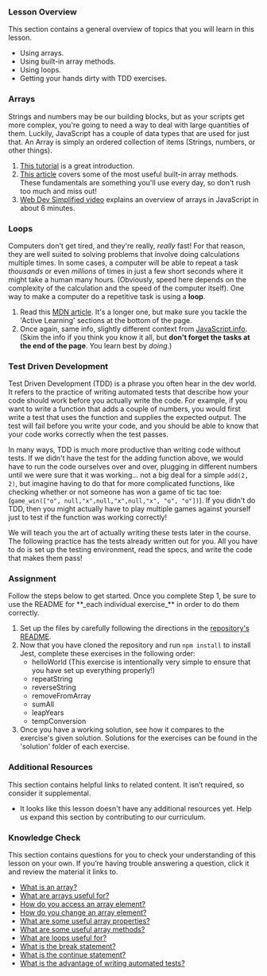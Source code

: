 ### Lesson Overview

This section contains a general overview of topics that you will learn in this lesson.

* Using arrays.
* Using built-in array methods.
* Using loops.
* Getting your hands dirty with TDD exercises.

### Arrays

Strings and numbers may be our building blocks, but as your scripts get more complex, you're going to need a way to deal with large quantities of them. Luckily, JavaScript has a couple of data types that are used for just that. An Array is simply an ordered collection of items (Strings, numbers, or other things).

1. [This tutorial](https://www.w3schools.com/js/js_arrays.asp) is a great introduction.
2. [This article](https://www.w3schools.com/js/js_array_methods.asp) covers some of the most useful built-in array methods. These fundamentals are something you'll use every day, so don't rush too much and miss out!
3. [Web Dev Simplified video](https://www.youtube.com/watch?v=7W4pQQ20nJg) explains an overview of arrays in JavaScript in about 6 minutes.

### Loops

Computers don't get tired, and they're really, _really_ fast! For that reason, they are well suited to solving problems that involve doing calculations multiple times. In some cases, a computer will be able to repeat a task _thousands_ or even _millions_ of times in just a few short seconds where it might take a human many hours. \(Obviously, speed here depends on the complexity of the calculation and the speed of the computer itself\). One way to make a computer do a repetitive task is using a **loop**.

1. Read this [MDN article](https://developer.mozilla.org/en-US/docs/Learn/JavaScript/Building_blocks/Looping_code). It's a longer one, but make sure you tackle the 'Active Learning' sections at the bottom of the page.
2. Once again, same info, slightly different context from [JavaScript.info](http://javascript.info/while-for). \(Skim the info if you think you know it all, but **don't forget the tasks at the end of the page**. You learn best by _doing_.\)

### Test Driven Development

Test Driven Development \(TDD\) is a phrase you often hear in the dev world. It refers to the practice of writing automated tests that describe how your code should work before you actually write the code. For example, if you want to write a function that adds a couple of numbers, you would first write a test that uses the function and supplies the expected output. The test will fail before you write your code, and you should be able to know that your code works correctly when the test passes.

In many ways, TDD is much more productive than writing code without tests. If we didn't have the test for the adding function above, we would have to run the code ourselves over and over, plugging in different numbers until we were sure that it was working... not a big deal for a simple `add(2, 2)`, but imagine having to do that for more complicated functions, like checking whether or not someone has won a game of tic tac toe: \(`game_win(["o", null,"x",null,"x",null,"x", "o", "o"])`). If you didn't do TDD, then you might actually have to play multiple games against yourself just to test if the function was working correctly!

We will teach you the art of actually writing these tests later in the course. The following practice has the tests already written out for you. All you have to do is set up the testing environment, read the specs, and write the code that makes them pass!

### Assignment

<div class="lesson-content__panel" markdown="1">
Follow the steps below to get started. Once you complete Step 1, be sure to use the README for **_each individual exercise_** in order to do them correctly.

1. Set up the files by carefully following the directions in the [repository's README](https://github.com/TheOdinProject/javascript-exercises#readme).
2. Now that you have cloned the repository and run `npm install` to install Jest, complete these exercises in the following order:
    * helloWorld (This exercise is intentionally very simple to ensure that you have set up everything properly!)
    * repeatString
    * reverseString
    * removeFromArray
    * sumAll
    * leapYears
    * tempConversion
3. Once you have a working solution, see how it compares to the exercise's given solution. Solutions for the exercises can be found in the 'solution' folder of each exercise.

</div>

### Additional Resources

This section contains helpful links to related content. It isn’t required, so consider it supplemental.

* It looks like this lesson doesn't have any additional resources yet. Help us expand this section by contributing to our curriculum.

### Knowledge Check

This section contains questions for you to check your understanding of this lesson on your own. If you’re having trouble answering a question, click it and review the material it links to.

* [What is an array?](https://www.w3schools.com/js/js_arrays.asp)
* [What are arrays useful for?](https://www.w3schools.com/js/js_arrays.asp)
* [How do you access an array element?](https://www.w3schools.com/js/js_arrays.asp)
* [How do you change an array element?](https://www.w3schools.com/js/js_arrays.asp)
* [What are some useful array properties?](https://www.w3schools.com/js/js_arrays.asp)
* [What are some useful array methods?](https://www.w3schools.com/js/js_array_methods.asp)
* [What are loops useful for?](https://developer.mozilla.org/en-US/docs/Learn/JavaScript/Building_blocks/Looping_code#why_bother)
* [What is the break statement?](https://developer.mozilla.org/en-US/docs/Learn/JavaScript/Building_blocks/Looping_code#exiting_loops_with_break)
* [What is the continue statement?](https://developer.mozilla.org/en-US/docs/Learn/JavaScript/Building_blocks/Looping_code#skipping_iterations_with_continue)
* [What is the advantage of writing automated tests?](#test-driven-development)
